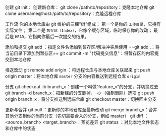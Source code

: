 
创建
git init： 创建新仓库：
git clone /path/to/repository：克隆本地仓库
git clone username@host:/path/to/repository：克隆远程仓库

工作流
你的本地仓库由 git 维护的三棵“树”组成：
第一个是你的 `工作目录`，它持有实际文件；
第二个是 `暂存区（Index）`，它像个缓存区域，临时保存你的改动；
最后是 `HEAD`，它指向你最后一次提交的结果。

添加和提交
git add <filename>：指定文件名添加到暂存区/解决冲突后使用
==git add .：将当前目录下添加到暂存区==
git commit -m "代码提交信息"：将暂存区的内容提交到本地仓库

推送改动
git remote add origin <Your Github URL>：将远程仓库与本地仓库关联起来
git push origin master：将本地仓库 `master` 分支的内容推送到远程仓库 `origin`

分支
git checkout -b branch_x：创建一个叫做“feature_x”的分支，并切换过去
git branch -d branch_x：把新建的分支删掉， `-D` （强制删除）选项
git push origin branch_x：将分支推送到远端仓库
git checkout master：切换回主分支

更新与合并
git pull ：更新你的本地仓库至最新改动
git merge branch_x：合并其他分支到你的当前分支（先切需要合入的分支，例如 master）
git diff ：<source_branch> <target_branch>：预览差异
git status ：对比本地文件状态和仓库中的状态

